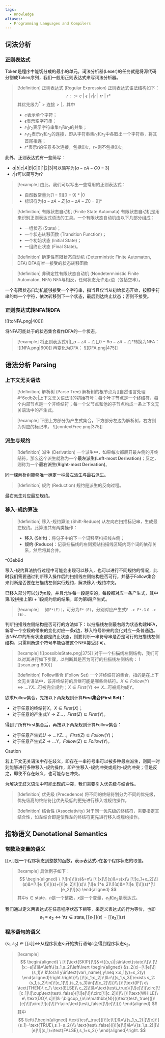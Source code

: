 ```yaml
---
tags:
  - Knowledge
aliases:
  - Programming Languages and Compilers
---
```

## 词法分析
### 正则表达式
Token是程序中能切分成的最小的单元。词法分析器(Lexer)的任务就是将源代码分割成Token序列，我们一般用正则表达式来写词法分析器。

> [!definition] 正则表达式 (Regular Expression)
> 正则表达式语法结构如下：
> $$r::=c\ |\ \epsilon\ |\ r|r\ |\ rr\ |\ r*$$
> 其优先级为$^*>\text{连接}>|$，其中
> - $c$表示单个字符；
> - $\epsilon$表示空字符串；
> - $r_1|r_2$表示字符串集$r_1$和$r_2$的并集；
> - $r_1r_2$表示$r_1$和$r_2$的连接，即从字符串集$r_1$和$r_2$中各取出一个字符串，将其首尾相连；
> - $r*$表示$r$的任意多次连接，包括0次，$r+$则不包括0次。

此外，正则表达式有一些简写：
- $a|b|c|A|B|C|0|1|2|3|$可以简写为$[a-cA-C0-3]$
- $r|\epsilon$可以简写为$r?$

> [!example] 
> 由此，我们可以写出一些常用的正则表达式：
> - 自然数常量为$[1-9][0-9]*|0$
> - 标识符为$[a-zA-Z][a-zA-Z0-9]*$

> [!definition] 有限状态自动机 (Finite State Automata)
> 有限状态自动机是用来识别正则表达式语法的工具。一个有限状态自动机由以下几部分组成：
> - 一组状态 (State)；
> - 一个状态转移函数 (Transition Function)；
> - 一个初始状态 (Initial State)；
> - 一组终止状态 (Final State)。

> [!definition] 确定性有限状态自动机 (Deterministic Finite Automaton, DFA)
> DFA有唯一接受的状态转移函数

> [!definition] 非确定性有限状态自动机 (Nondeterministic Finite Automaton, NFA)
> NFA与相反，任何状态允许走$\epsilon$边（包括空串）。

一个有限状态自动机能够接受一个字符串，指当且仅当从初始状态开始，按照字符串的每一个字符，依次转移到下一个状态，最后到达终止状态；否则不接受。

### 正则表达式转NFA转DFA
![[toNFA.png|400]]

将NFA可能处于的状态集合看作DFA的一个状态。

> [!example] 
> 将正则表达式$if|[\_a-zA-Z][\_0-9a-zA-Z]*$转换为NFA：
> ![[NFA.png|600]]
> 再变化为DFA：
> ![[DFA.png|475]]

## 语法分析 Parsing
### 上下文无关语法

> [!definition] 解析树 (Parse Tree)
> 解析树的根节点为[[自然语言处理#^6edb2e|上下文无关语法]]的初始符号；每个叶子节点是一个终结符，每个内部节点是一个非终结符；每一个父节点和他的子节点构成一条上下文无关语法中的产生式。

> [!example] 
> 下图上方部分为产生式集合，下方部分左边为解析树，右方则为对应的标记串。
> ![[contextFree.png|375]]

### 派生与规约
> [!definition] 派生 (Derivation)
> 一个派生中，如果每次都展开最左侧的非终结符，那么这个派生就称为一个**最左派生(Left-most Derivation)**；反之，则称为一个**最右派生(Right-most Derivation)**。

同一棵解析树能够唯一确定一种最左派生与最右派生。

> [!definition] 规约 (Reduction)
> 规约是派生的反向过程。

最右派生对应最左规约。

### 移入-规约算法
> [!definition] 移入-规约算法 (Shift-Reduce)
> 从左向右扫描标记串，生成最左规约。此算法共有两类操作：
> - **移入 (Shift)**：将句子中的下一个词移至扫描线左侧；
> - **规约 (Reduce)**：记录扫描线的左侧紧贴扫描线区域内两个词的依存关系，然后将其合并。

^03eb9d

移入-规约算法执行过程中可能会出现可以移入，也可以进行不同规约的情况，此时我们需要通过判断移入操作后的扫描线左侧结构是否可行，并基于Follow集合来判断是否要在扫描线左侧实行规约，解决移入-规约冲突。

已移入部分可以分为$n$段，并且允许每一段是空的，每段都对应一条产生式，其中第$i$段拼接上第$i+1$段规约后的结果，即为第$i$段产生式。

> [!example] 
    如`F*(E)|`，可分为`F*` `(E)`，分别对应产生式`F -> F*.G` `G -> (E).`

判断扫描线左侧结构是否可行的方法如下：以扫描线左侧最右段为状态构建NFA，新增一个空段的带来的变化对应一条$\epsilon$边，移入符号带来的变化对应一条普通边。该NFA中的所有状态都是终止状态，则要判断一串符号串是否是可行的扫描线左侧结构，只需判断这个符号串能否被这个NFA接受即可。

> [!example] 
> ![[possibleState.png|375]]
> 对于一个扫描线左侧结构，我们可以对其进行如下步骤，以判断其是否为可行的扫描线左侧结构：
> ![[scan.png|600]]

> [!definition] Follow集合 (Follow Set)
> 一个非终结符的集合，指的是在上下文无关语法中，该非终结符的后继可能是哪些终结符。$X\in Follow(Y)\iff...YX...$可被完全规约；$X\in First(Y)\iff X...$可被规约成$Y$。

欲求Follow集合，先按以下两条规则计算**First集合(First Set)**：
- 对于任意的终结符$X$，$X\in First(X)$；
- 对于任意的产生式$Y\rightarrow Z...$，$First(Z)\subseteq First(Y)$。

得到了所有First集合后，再按以下两条规则计算Follow集合：
- 对于任意产生式$U\rightarrow ...YZ...$，$First(Z)\subseteq Follow(Y)$；
- 对于任意产生式$Z\rightarrow ...Y$，$Follow(Z)\subseteq Follow(Y)$。

> [!caution] 
> 若上下文无关语法中存在歧义，即存在一串符号串可以被多种最左派生，则同一时刻能够进行多种移入-规约操作，即产生移入-规约冲突或规约-规约冲突；但是反之，即使不存在歧义，也可能存在冲突。

为解决无歧义语法中可能出现的冲突，我们需要引入优先级与结合性。

> [!definition] 优先级 (Precedence)
> 将不同的终结符划分为不同的优先级，优先级高的终结符比优先级低的更先进行移入或规约操作。

> [!definition] 结合性 (Associativity)
> 对于同一优先级的终结符，需要指定其结合性，如左结合即是使靠左的终结符更先进行移入或规约操作。

## 指称语义 Denotational Semantics
### 常数及变量的语义
$[\![e]\!]$是一个程序状态到整数的函数，表示表达式$e$在各个程序状态的取值。

> [!example] 
> 具体例子如下：
> $$
> \begin{aligned}
> \ [\![n]\!](s)&=n\\
> [\![x]\!](s)&=s(x)\\
> [\![e_1+e_2]\!](s)&=[\![e_1]\!](s)+[\![e_2]\!](s)\\
> [\![e_1*e_2]\!](s)&=[\![e_1]\!](s)*[\![e_2]\!](s)
> \end{aligned}
> $$
> 其中$s\in\text{state}$，$n$是一个整数，$x$是一个变量，$e_1$和$e_2$是表达式。

我们通过定义两表达式在任意程序状态下相等，来定义表达式的行为等价，也即
$$e_1\equiv e_2\Leftrightarrow\forall s\in\text{state},[\![e_1]\!](s)=[\![e_2]\!](s)$$

### 程序语句的语义
$(s_1,s_2)\in[\![c]\!]\Leftrightarrow$从程序状态$s_1$开始执行语句$c$会得到程序状态$s_2$。

> [!example] 
> $$
> \begin{aligned}
> \ [\![\text{SKIP}]\!]&=\{(s,s)|s\in\text{state}\}\\
> [\![x:=e]\!]&=\left\{(s_1,s_2)\left\lvert
> \begin{aligned}
> &s_2(x)=[\![e]\!](s_1)\\
> &\forall y\in\text{var\_name},y\neq x:s_1(y)=s_2(y)
> \end{aligned}\right.\right\}\\
> [\![c_1;c_2]\!]&=\{(s_1,s_3)|\exists s_2:(s_1,s_2)\in[\![c_1]\!],(s_2,s_3)\in[\![c_2]\!]\}\\
> [\![\text{IF}\ e\ \text{THEN}\ c_1\ \text{ELSE}\ c_2]\!]&=\text{test\_true}([\![e]\!])\circ[\![c_1]\!]\cup\text{test\_false}([\![e]\!])\circ[\![c_2]\!]\\
> [\![\text{WHILE}\ e\ \text{DO}\ c]\!]&=\bigcup_{n\in\mathbb{N}}((\text{test\_true}([\![e]\!])\circ[\![c]\!])^n\circ\text{test\_false([\![e]\!])})
> \end{aligned}
> $$
> 其中
> $$
> \left\{\begin{aligned}
> \text{test\_true}([\![e]\!])&=\{(s_1,s_2)|[\![e]\!](s_1)=\text{TRUE},s_1=s_2\}\\
> \text{test\_false}([\![e]\!])&=\{(s_1,s_2)|[\![e]\!](s_1)=\text{FALSE},s_1=s_2\}
> \end{aligned}\right.
> $$
